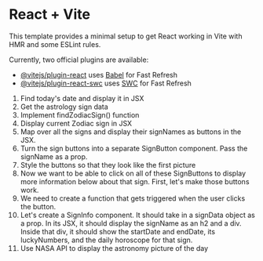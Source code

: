 # React + Vite

This template provides a minimal setup to get React working in Vite with HMR and some ESLint rules.

Currently, two official plugins are available:

- [@vitejs/plugin-react](https://github.com/vitejs/vite-plugin-react/blob/main/packages/plugin-react/README.md) uses [Babel](https://babeljs.io/) for Fast Refresh
- [@vitejs/plugin-react-swc](https://github.com/vitejs/vite-plugin-react-swc) uses [SWC](https://swc.rs/) for Fast Refresh

1. Find today's date and display it in JSX
1. Get the astrology sign data
1. Implement findZodiacSign() function
1. Display current Zodiac sign in JSX
1. Map over all the signs and display their signNames as buttons in the JSX.
1. Turn the sign buttons into a separate SignButton component. Pass the signName as a prop.
1. Style the buttons so that they look like the first picture
1. Now we want to be able to click on all of these SignButtons to display more information below about that sign. First, let's make those buttons work.
1. We need to create a function that gets triggered when the user clicks the button.
1. Let's create a SignInfo component. It should take in a signData object as a prop. In its JSX, it should display the signName as an h2 and a div. Inside that div, it should show the startDate and endDate, its luckyNumbers, and the daily horoscope for that sign.
1. Use NASA API to display the astronomy picture of the day
